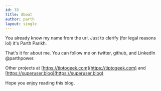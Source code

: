 ```yaml
---
id: 33
title: About
author: parth
layout: single
---
```


You already know my name from the url. Just to clerify (for legal reasons lol) it's Parth Parikh. 

That's it for about me. You can follow me on twitter, github, and LinkedIn @parthpower.

Other projects at [https://tiptogeek.com](https://tiptogeek.com) and [https://superuser.blog](https://superuser.blog)

Hope you enjoy reading this blog.
